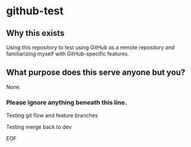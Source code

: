# github-test

## Why this exists
Using this repository to test using GitHub as a remote repository and familiarizing myself with GitHub-specific features.

## What purpose does this serve anyone but you?
None.

### Please ignore anything beneath this line.

Testing git flow and feature branches

Testing merge back to dev

EOF
